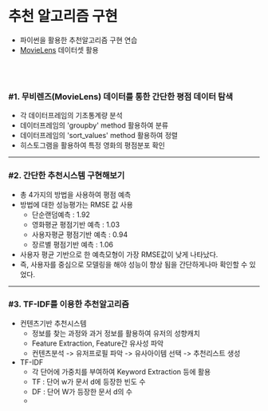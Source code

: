 # 추천 알고리즘 구현
 - 파이썬을 활용한 추천알고리즘 구현 연습
 - [MovieLens](https://grouplens.org/datasets/movielens/) 데이터셋 활용


<br />
<br />

### #1. 무비렌즈(MovieLens) 데이터를 통한 간단한 평점 데이터 탐색
 - 각 데이터프레임의 기초통계량 분석
 - 데이터프레임의 'groupby' method 활용하여 분류
 - 데이터프레임의 'sort_values' method 활용하여 정렬
 - 히스토그램을 활용하여 특정 영화의 평점분포 확인
___


### #2. 간단한 추천시스템 구현해보기
 - 총 4가지의 방법을 사용하여 평점 예측
 - 방법에 대한 성능평가는 RMSE 값 사용
   + 단순랜덤예측           : 1.92
   + 영화평균 평점기반 예측 : 1.03
   + 사용자평균 평점기반 예측 : 0.94
   + 장르별 평점기반 예측 : 1.06
 - 사용자 평균 기반으로 한 예측모형이 가장 RMSE값이 낮게 나타났다.
 - 즉, 사용자를 중심으로 모델링을 해야 성능이 향상 됨을 간단하게나마 확인할 수 있었다.
   
___

### #3. TF-IDF를 이용한 추천알고리즘
  - 컨텐츠기반 추천시스템
    + 정보를 찾는 과정와 과거 정보를 활용하여 유저의 성향캐치
    + Feature Extraction, Feature간 유사성 파악
    + 컨텐츠분석 -> 유저프로필 파악 -> 유사아이템 선택 -> 추천리스트 생성
  - TF-IDF
    + 각 단어에 가중치를 부여하여 Keyword Extraction 등에 활용
    + TF : 단어 w가 문서 d에 등장한 빈도 수
    + DF : 단어 W가 등장한 문서 d의 수
    + 

